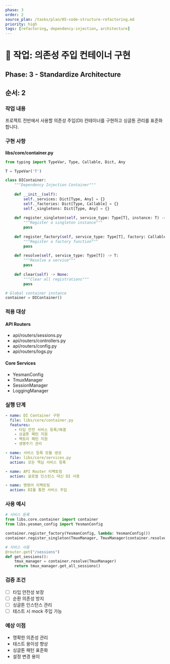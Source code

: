 ```yaml
---
phase: 3
order: 2
source_plan: /tasks/plan/05-code-structure-refactoring.md
priority: high
tags: [refactoring, dependency-injection, architecture]
---
```


# 📌 작업: 의존성 주입 컨테이너 구현

## Phase: 3 - Standardize Architecture

## 순서: 2

### 작업 내용

프로젝트 전반에서 사용할 의존성 주입(DI) 컨테이너를 구현하고 싱글톤 관리를 표준화합니다.

### 구현 사항

**libs/core/container.py**

```python
from typing import TypeVar, Type, Callable, Dict, Any

T = TypeVar('T')

class DIContainer:
    """Dependency Injection Container"""
    
    def __init__(self):
        self._services: Dict[Type, Any] = {}
        self._factories: Dict[Type, Callable] = {}
        self._singletons: Dict[Type, Any] = {}
    
    def register_singleton(self, service_type: Type[T], instance: T) -> None:
        """Register a singleton instance"""
        pass
    
    def register_factory(self, service_type: Type[T], factory: Callable[[], T]) -> None:
        """Register a factory function"""
        pass
    
    def resolve(self, service_type: Type[T]) -> T:
        """Resolve a service"""
        pass
    
    def clear(self) -> None:
        """Clear all registrations"""
        pass

# Global container instance
container = DIContainer()
```

### 적용 대상

#### API Routers

- api/routers/sessions.py
- api/routers/controllers.py
- api/routers/config.py
- api/routers/logs.py

#### Core Services

- YesmanConfig
- TmuxManager
- SessionManager
- LoggingManager

### 실행 단계

```yaml
- name: DI Container 구현
  file: libs/core/container.py
  features:
    - 타입 안전 서비스 등록/해결
    - 싱글톤 패턴 지원
    - 팩토리 패턴 지원
    - 생명주기 관리

- name: 서비스 등록 모듈 생성
  file: libs/core/services.py
  action: 모든 핵심 서비스 등록

- name: API Router 리팩토링
  action: 글로벌 인스턴스 대신 DI 사용

- name: 명령어 리팩토링
  action: DI를 통한 서비스 주입
```

### 사용 예시

```python
# 서비스 등록
from libs.core.container import container
from libs.yesman_config import YesmanConfig

container.register_factory(YesmanConfig, lambda: YesmanConfig())
container.register_singleton(TmuxManager, TmuxManager(container.resolve(YesmanConfig)))

# 서비스 사용
@router.get("/sessions")
def get_sessions():
    tmux_manager = container.resolve(TmuxManager)
    return tmux_manager.get_all_sessions()
```

### 검증 조건

- [ ] 타입 안전성 보장
- [ ] 순환 의존성 방지
- [ ] 싱글톤 인스턴스 관리
- [ ] 테스트 시 mock 주입 가능

### 예상 이점

- 명확한 의존성 관리
- 테스트 용이성 향상
- 싱글톤 패턴 표준화
- 설정 변경 용이
